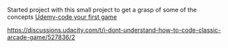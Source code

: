 Started project with this small project to get a grasp of some of the concepts 
[Udemy-code your first game](https://www.udemy.com/code-your-first-game/learn/v4/t/lecture/2497876?start=0)

https://discussions.udacity.com/t/i-dont-understand-how-to-code-classic-arcade-game/527836/2
